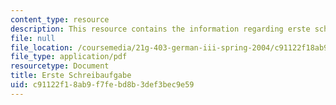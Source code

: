 ```yaml
---
content_type: resource
description: This resource contains the information regarding erste schreibaufgabe.
file: null
file_location: /coursemedia/21g-403-german-iii-spring-2004/c91122f18ab9f7febd8b3def3bec9e59_MIT21G_403S04_asn1_3.pdf
file_type: application/pdf
resourcetype: Document
title: Erste Schreibaufgabe
uid: c91122f1-8ab9-f7fe-bd8b-3def3bec9e59
---
```

